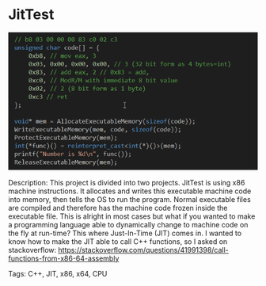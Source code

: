 # JitTest
![x86 instructions](JitTest.png)

Description: This project is divided into two projects. JitTest is using x86 machine instructions. It allocates and writes this executable machine code into memory, then tells the OS to run the program. Normal executable files are compiled and therefore has the machine code frozen inside the executable file. This is alright in most cases but what if you wanted to make a programming language able to dynamically change to machine code on the fly at run-time? This where Just-In-Time (JIT) comes in. I wanted to know how to make the JIT able to call C++ functions, so I asked on stackoverflow: https://stackoverflow.com/questions/41991398/call-functions-from-x86-64-assembly

Tags: C++, JIT, x86, x64, CPU

